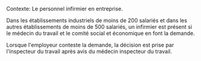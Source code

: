 Contexte: Le personnel infirmier en entreprise.

Dans les établissements industriels de moins de 200 salariés et dans les autres établissements de moins de 500 salariés, un infirmier est présent si le médecin du travail et le comité social et économique en font la demande.

Lorsque l'employeur conteste la demande, la décision est prise par l'inspecteur du travail après avis du médecin inspecteur du travail.